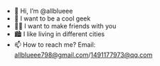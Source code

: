 - 👋 Hi, I’m @allblueee
- 🌱 I want to be a cool geek
- 👬🏻 I want to make friends with you
- 🏙 I like living in different cities
- 📫 How to reach me? Email: allblueee798@gmail.com/1491177973@qq.com
